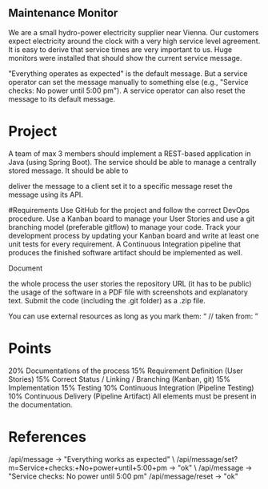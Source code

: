 ## Maintenance Monitor
We are a small hydro-power electricity supplier near Vienna. Our customers expect electricity around the clock with a very high service level agreement. It is easy to derive that service times are very important to us. Huge monitors were installed that should show the current service message.

"Everything operates as expected" is the default message. But a service operator can set the message manually to something else (e.g., "Service checks: No power until 5:00 pm"). A service operator can also reset the message to its default message.

# Project
A team of max 3 members should implement a REST-based application in Java (using Spring Boot). The service should be able to manage a centrally stored message. It should be able to

deliver the message to a client
set it to a specific message
reset the message
using its API.

#Requirements
Use GitHub for the project and follow the correct DevOps procedure. Use a Kanban board to manage your User Stories and use a git branching model (preferable gitflow) to manage your code. Track your development process by updating your Kanban board and write at least one unit tests for every requirement. A Continuous Integration pipeline that produces the finished software artifact should be implemented as well.

Document

the whole process
the user stories
the repository URL (it has to be public)
the usage of the software
in a PDF file with screenshots and explanatory text. Submit the code (including the .git folder) as a .zip file.

You can use external resources as long as you mark them: “ // taken from: <URL> ”

# Points
20% Documentations of the process
15% Requirement Definition (User Stories)
15% Correct Status / Linking / Branching (Kanban, git)
15% Implementation
15% Testing
10% Continuous Integration (Pipeline Testing)
10% Continuous Delivery (Pipeline Artifact)
All elements must be present in the documentation.

# References
/api/message -> "Everything works as expected" \\
/api/message/set?m=Service+checks:+No+power+until+5:00+pm -> "ok" \\
/api/message -> "Service checks: No power until 5:00 pm"
/api/message/reset -> "ok" 
